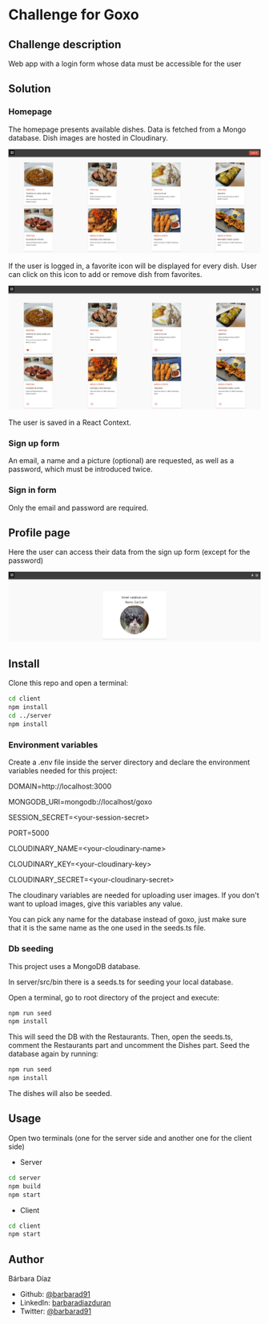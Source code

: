 # Challenge for Goxo

## Challenge description

Web app with a login form whose data must be accessible for the user

## Solution

### Homepage

The homepage presents available dishes. Data is fetched from a Mongo database. Dish images are hosted in Cloudinary.

<img src="client/public/Homepage.png">

If the user is logged in, a favorite icon will be displayed for every dish. User can click on this icon to add or remove dish from favorites.

<img src="client/public/User-homepage.png">

The user is saved in a React Context.

### Sign up form

An email, a name and a picture (optional) are requested, as well as a password, which must be introduced twice.

### Sign in form

Only the email and password are required.

## Profile page

Here the user can access their data from the sign up form (except for the password)

<img src="client/public/Profile.png">

## Install

Clone this repo and open a terminal:

```bash
cd client
npm install
cd ../server
npm install
```

### Environment variables

Create a .env file inside the server directory and declare the environment variables needed for this project:

DOMAIN=http://<span></span>localhost:3000

MONGODB_URI=mongodb://localhost/goxo

SESSION_SECRET=\<your-session-secret\>

PORT=5000

CLOUDINARY_NAME=\<your-cloudinary-name\>

CLOUDINARY_KEY=\<your-cloudinary-key\>

CLOUDINARY_SECRET=\<your-cloudinary-secret\>

The cloudinary variables are needed for uploading user images. If you don't want to upload images, give this variables any value.

You can pick any name for the database instead of goxo, just make sure that it is the same name as the one used in the seeds.ts file.

### Db seeding

This project uses a MongoDB database.

In server/src/bin there is a seeds.ts for seeding your local database.

Open a terminal, go to root directory of the project and execute:

```bash
npm run seed
npm install
```

This will seed the DB with the Restaurants. Then, open the seeds.ts, comment the Restaurants part and uncomment the Dishes part.
Seed the database again by running:

```bash
npm run seed
npm install
```

The dishes will also be seeded.

## Usage

Open two terminals (one for the server side and another one for the client side)

- Server

```bash
cd server
npm build
npm start
```

- Client

```bash
cd client
npm start
```

## Author

Bárbara Díaz

- Github: [@barbarad91](https://github.com/barbarad91)
- LinkedIn: [barbaradiazduran](https://www.linkedin.com/in/barbaradiazduran/)
- Twitter: [@barbarad91](https://twitter.com/barbarad91)
